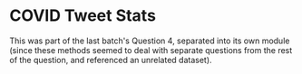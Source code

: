 # COVID Tweet Stats

This was part of the last batch's Question 4, separated into its own module (since these methods seemed to deal with separate questions from the rest of the question, and referenced an unrelated dataset).